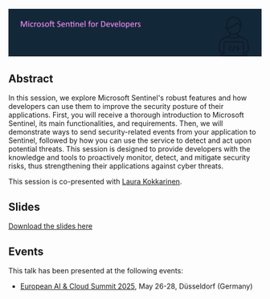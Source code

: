 ![Microsoft Sentinel for Developers](sentinel4devs.png)

## Abstract

In this session, we explore Microsoft Sentinel's robust features and how developers can use them to improve the security posture of their applications. First, you will receive a thorough introduction to Microsoft Sentinel, its main functionalities, and requirements. Then, we will demonstrate ways to send security-related events from your application to Sentinel, followed by how you can use the service to detect and act upon potential threats. This session is designed to provide developers with the knowledge and tools to proactively monitor, detect, and mitigate security risks, thus strengthening their applications against cyber threats.

This session is co-presented with [Laura Kokkarinen](https://laurakokkarinen.com).

## Slides

[Download the slides here](sentinel4devs.pdf)

## Events

This talk has been presented at the following events:

- [European AI & Cloud Summit 2025](https://cloudsummit.eu/), May 26-28, Düsseldorf (Germany)
